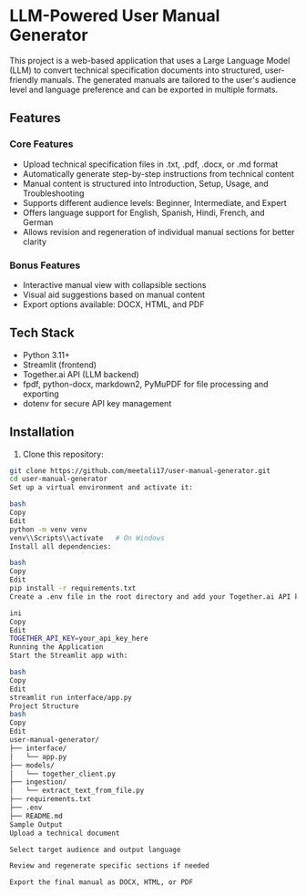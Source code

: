 # LLM-Powered User Manual Generator

This project is a web-based application that uses a Large Language Model (LLM) to convert technical specification documents into structured, user-friendly manuals. The generated manuals are tailored to the user's audience level and language preference and can be exported in multiple formats.

## Features

### Core Features
- Upload technical specification files in .txt, .pdf, .docx, or .md format
- Automatically generate step-by-step instructions from technical content
- Manual content is structured into Introduction, Setup, Usage, and Troubleshooting
- Supports different audience levels: Beginner, Intermediate, and Expert
- Offers language support for English, Spanish, Hindi, French, and German
- Allows revision and regeneration of individual manual sections for better clarity

### Bonus Features
- Interactive manual view with collapsible sections
- Visual aid suggestions based on manual content
- Export options available: DOCX, HTML, and PDF

## Tech Stack

- Python 3.11+
- Streamlit (frontend)
- Together.ai API (LLM backend)
- fpdf, python-docx, markdown2, PyMuPDF for file processing and exporting
- dotenv for secure API key management

## Installation

1. Clone this repository:

```bash
git clone https://github.com/meetali17/user-manual-generator.git
cd user-manual-generator
Set up a virtual environment and activate it:

bash
Copy
Edit
python -m venv venv
venv\\Scripts\\activate   # On Windows
Install all dependencies:

bash
Copy
Edit
pip install -r requirements.txt
Create a .env file in the root directory and add your Together.ai API key:

ini
Copy
Edit
TOGETHER_API_KEY=your_api_key_here
Running the Application
Start the Streamlit app with:

bash
Copy
Edit
streamlit run interface/app.py
Project Structure
bash
Copy
Edit
user-manual-generator/
├── interface/
│   └── app.py
├── models/
│   └── together_client.py
├── ingestion/
│   └── extract_text_from_file.py
├── requirements.txt
├── .env
├── README.md
Sample Output
Upload a technical document

Select target audience and output language

Review and regenerate specific sections if needed

Export the final manual as DOCX, HTML, or PDF
